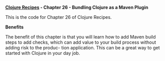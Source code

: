 **[Clojure Recipes](https://github.com/juliangamble/clojure-recipes) - Chapter 26 - Bundling Clojure as a Maven Plugin**

This is the code for Chapter 26 of Clojure Recipes. 

**Benefits**

The benefit of this chapter is that you will learn how to add Maven build steps to add checks, which can add value to your build process without adding risk to the produc- tion application. This can be a great way to get started with Clojure in your day job.


